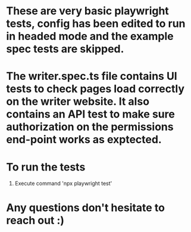 # These are very basic playwright tests, config has been edited to run in headed mode and the example spec tests are skipped.
# The writer.spec.ts file contains UI tests to check pages load correctly on the writer website. It also contains an API test to make sure authorization on the permissions end-point works as exptected.

# To run the tests
1. Execute command 'npx playwright test' 

# Any questions don't hesitate to reach out :)
